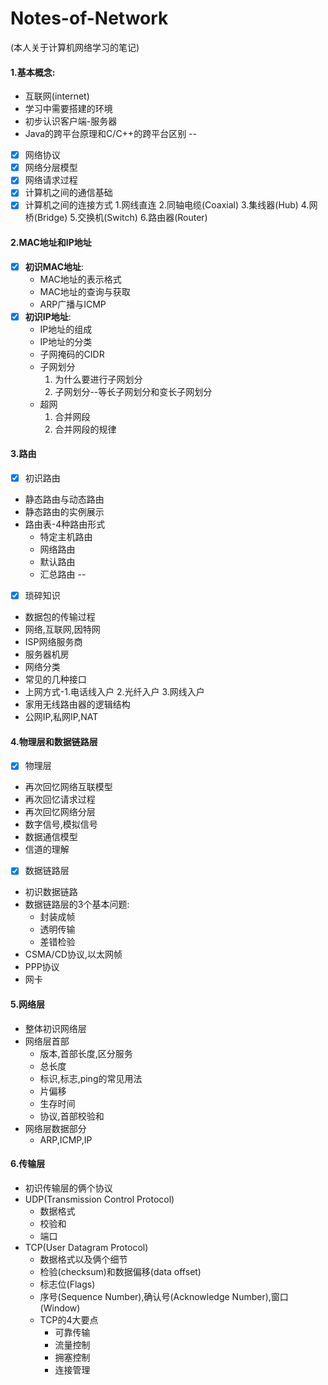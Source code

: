# Notes-of-Network
(本人关于计算机网络学习的笔记)
#### 1.基本概念:
* 互联网(internet)
* 学习中需要搭建的环境
* 初步认识客户端-服务器
* Java的跨平台原理和C/C++的跨平台区别
--
* [x] 网络协议
* [x] 网络分层模型
* [x] 网络请求过程
* [x] 计算机之间的通信基础
* [x] 计算机之间的连接方式
    1.网线直连
    2.同轴电缆(Coaxial)
    3.集线器(Hub)
    4.网桥(Bridge)
    5.交换机(Switch)
    6.路由器(Router)
#### 2.MAC地址和IP地址
* [x] **初识MAC地址**:
  * MAC地址的表示格式
  * MAC地址的查询与获取
  * ARP广播与ICMP
* [x] **初识IP地址**:
  - IP地址的组成
  - IP地址的分类
  - 子网掩码的CIDR
  - 子网划分
     1. 为什么要进行子网划分
     2. 子网划分--等长子网划分和变长子网划分
  - 超网
     1.  合并网段
     2.  合并网段的规律
   
#### 3.路由
* [x] 初识路由
* 静态路由与动态路由
* 静态路由的实例展示
* 路由表-4种路由形式
  * 特定主机路由
  * 网络路由
  * 默认路由
  * 汇总路由
  --
* [x] 琐碎知识
* 数据包的传输过程
* 网络,互联网,因特网
* ISP网络服务商
* 服务器机房
* 网络分类
* 常见的几种接口
* 上网方式-1.电话线入户 2.光纤入户 3.网线入户
* 家用无线路由器的逻辑结构
* 公网IP,私网IP,NAT
  
 #### 4.物理层和数据链路层
* [x] 物理层
* 再次回忆网络互联模型
* 再次回忆请求过程
* 再次回忆网络分层
* 数字信号,模拟信号
* 数据通信模型
* 信道的理解
* [x] 数据链路层
* 初识数据链路
* 数据链路层的3个基本问题:
  * 封装成帧
  * 透明传输
  * 差错检验
* CSMA/CD协议,以太网帧
* PPP协议
* 网卡

#### 5.网络层
*  整体初识网络层
*  网络层首部
   * 版本,首部长度,区分服务
   * 总长度  
   * 标识,标志,ping的常见用法
   * 片偏移
   * 生存时间
   * 协议,首部校验和
* 网络层数据部分
   * ARP,ICMP,IP 
  
#### 6.传输层
* 初识传输层的俩个协议
* UDP(Transmission Control Protocol)
   * 数据格式
   * 校验和
   * 端口
* TCP(User Datagram Protocol)
   * 数据格式以及俩个细节
   * 检验(checksum)和数据偏移(data offset)
   * 标志位(Flags)
   * 序号(Sequence Number),确认号(Acknowledge Number),窗口(Window)
   * TCP的4大要点
     * 可靠传输
     * 流量控制
     * 拥塞控制
     * 连接管理 